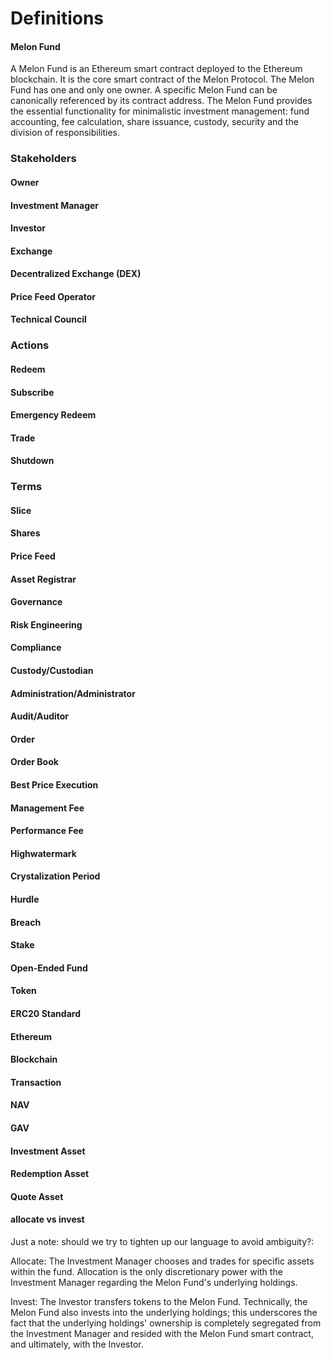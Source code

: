 # Definitions

#### Melon Fund
A Melon Fund is an Ethereum smart contract deployed to the Ethereum blockchain.  It is the core smart contract of the Melon Protocol. The Melon Fund has one and only one owner. A specific Melon Fund can be canonically referenced by its contract address. The Melon Fund provides the essential functionality for minimalistic investment management: fund accounting, fee calculation, share issuance, custody, security and the division of responsibilities.

### Stakeholders

#### Owner

#### Investment Manager

#### Investor

#### Exchange

#### Decentralized Exchange (DEX)

#### Price Feed Operator

#### Technical Council

### Actions

#### Redeem

#### Subscribe

#### Emergency Redeem

#### Trade

#### Shutdown

### Terms

#### Slice

#### Shares

#### Price Feed

#### Asset Registrar

#### Governance

#### Risk Engineering

#### Compliance

#### Custody/Custodian

#### Administration/Administrator

#### Audit/Auditor

#### Order

#### Order Book

#### Best Price Execution

#### Management Fee

#### Performance Fee

#### Highwatermark

#### Crystalization Period

#### Hurdle

#### Breach

#### Stake

#### Open-Ended Fund

#### Token

#### ERC20 Standard

#### Ethereum

#### Blockchain

#### Transaction

#### NAV

#### GAV

#### Investment Asset

#### Redemption Asset

#### Quote Asset

#### allocate vs invest
Just a note: should we try to tighten up our language to avoid ambiguity?:  

Allocate: The Investment Manager chooses and trades for specific assets within the fund. Allocation is the only discretionary power with the Investment Manager regarding the Melon Fund's underlying holdings.

Invest: The Investor transfers tokens to the Melon Fund. Technically, the Melon Fund also invests into the underlying holdings; this underscores the fact that the underlying holdings' ownership is completely segregated from the Investment Manager and resided with the Melon Fund smart contract, and ultimately, with the Investor.
